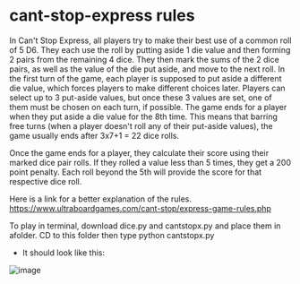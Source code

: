 ﻿# cant-stop-express rules
In Can't Stop Express, all players try to make their best use of a common roll of 5 D6. They each use the roll by putting aside 1 die value and then forming 2 pairs from the remaining 4 dice. They then mark the sums of the 2 dice pairs, as well as the value of the die put aside, and move to the next roll. In the first turn of the game, each player is supposed to put aside a different die value, which forces players to make different choices later. Players can select up to 3 put-aside values, but once these 3 values are set, one of them must be chosen on each turn, if possible. The game ends for a player when they put aside a die value for the 8th time. This means that barring free turns (when a player doesn't roll any of their put-aside values), the game usually ends after 3x7+1 = 22 dice rolls.

Once the game ends for a player, they calculate their score using their marked dice pair rolls. If they rolled a value less than 5 times, they get a 200 point penalty. Each roll beyond the 5th will provide the score for that respective dice roll.

Here is a link for a better explanation of the rules.
https://www.ultraboardgames.com/cant-stop/express-game-rules.php 

To play in terminal, download dice.py and cantstopx.py and place them in afolder. CD to this folder then type python cantstopx.py
- It should look like this:


![image](https://github.com/camreed60/cant-stop-express/assets/160292011/68d65da6-dfb2-4a99-9a25-236cc60b92f0)

